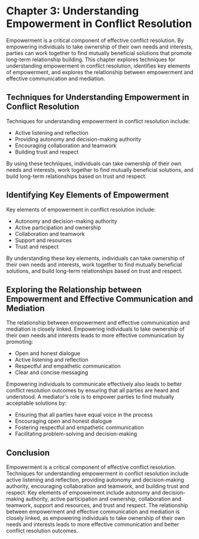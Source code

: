 Chapter 3: Understanding Empowerment in Conflict Resolution
===========================================================

Empowerment is a critical component of effective conflict resolution. By empowering individuals to take ownership of their own needs and interests, parties can work together to find mutually beneficial solutions that promote long-term relationship building. This chapter explores techniques for understanding empowerment in conflict resolution, identifies key elements of empowerment, and explores the relationship between empowerment and effective communication and mediation.

Techniques for Understanding Empowerment in Conflict Resolution
---------------------------------------------------------------

Techniques for understanding empowerment in conflict resolution include:

* Active listening and reflection
* Providing autonomy and decision-making authority
* Encouraging collaboration and teamwork
* Building trust and respect

By using these techniques, individuals can take ownership of their own needs and interests, work together to find mutually beneficial solutions, and build long-term relationships based on trust and respect.

Identifying Key Elements of Empowerment
---------------------------------------

Key elements of empowerment in conflict resolution include:

* Autonomy and decision-making authority
* Active participation and ownership
* Collaboration and teamwork
* Support and resources
* Trust and respect

By understanding these key elements, individuals can take ownership of their own needs and interests, work together to find mutually beneficial solutions, and build long-term relationships based on trust and respect.

Exploring the Relationship between Empowerment and Effective Communication and Mediation
----------------------------------------------------------------------------------------

The relationship between empowerment and effective communication and mediation is closely linked. Empowering individuals to take ownership of their own needs and interests leads to more effective communication by promoting:

* Open and honest dialogue
* Active listening and reflection
* Respectful and empathetic communication
* Clear and concise messaging

Empowering individuals to communicate effectively also leads to better conflict resolution outcomes by ensuring that all parties are heard and understood. A mediator's role is to empower parties to find mutually acceptable solutions by:

* Ensuring that all parties have equal voice in the process
* Encouraging open and honest dialogue
* Fostering respectful and empathetic communication
* Facilitating problem-solving and decision-making

Conclusion
----------

Empowerment is a critical component of effective conflict resolution. Techniques for understanding empowerment in conflict resolution include active listening and reflection, providing autonomy and decision-making authority, encouraging collaboration and teamwork, and building trust and respect. Key elements of empowerment include autonomy and decision-making authority, active participation and ownership, collaboration and teamwork, support and resources, and trust and respect. The relationship between empowerment and effective communication and mediation is closely linked, as empowering individuals to take ownership of their own needs and interests leads to more effective communication and better conflict resolution outcomes.
